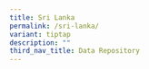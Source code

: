 ```yaml
---
title: Sri Lanka
permalink: /sri-lanka/
variant: tiptap
description: ""
third_nav_title: Data Repository
---
```

